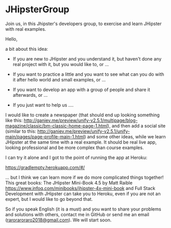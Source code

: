 # JHipsterGroup
Join us, in this Jhipster's developers group, to exercise and learn JHipster with real examples.

Hello,

a bit about this idea:

- If you are new to JHipster and you understand it, but haven't done any real project with it, but you would like to, or ...

- If you want to practice a little and you want to see what can you do with it after hello world and small examples, or ...

- If you want to develop an app with a group of people and share it afterwards, or ...

- If you just want to help us ....



I would like to create a newspaper (that should end up looking something like this: http://ganiev.me/preview/unify-v2.5.1/multipage/blog-magazine/classic/bm-classic-home-page-1.html), and then add a social site (similar to this: http://ganiev.me/preview/unify-v2.5.1/unify-main/pages/page-profile-main-1.html) and some other ideas, while we learn JHipster at the same time with a real example. It should be real live app, looking professional and be more complex than course examples.



I can try it alone and I got to the point of running the app at Heroku:

https://gradlempty.herokuapp.com/#/



... but I think we can learn more if we do more complicated things together! This great books: The JHipster Mini-Book 4.5 by Matt Raible  https://www.infoq.com/minibooks/jhipster-4x-mini-book and Full Stack Development with JHipster can take you to Heroku, even if you are not an expert, but I would like to go beyond that.



So if you speak English (it is a must) and you want to share your problems and solutions with others, contact me in GitHub or send me an email (raroraroraro2018@gmail.com). We will start soon.
